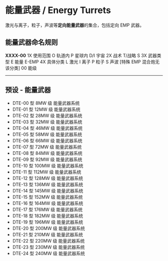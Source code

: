 # 能量武器 / Energy Turrets

激光与离子，粒子，声波等**定向能量武器**的集合，包括定向 EMP 武器。

## 能量武器命名规则

**XXXX-00**
1X 使用范围 O 轨道内 P 星球内 D/I 宇宙
2X 战术 T/战略 S
3X 武器类型 E 能量 E-EMP
4X 具体分类 L 激光 I 离子 P 粒子 S 声波 [特殊 EMP 混合炮无该分类]
00 能级

---

## 预设 - 能量武器

- DTE-00 型 8MW 级 能量武器系统
- DTE-01 型 12MW 级 能量武器系统
- DTE-02 型 28MW 级 能量武器系统
- DTE-03 型 32MW 级 能量武器系统
- DTE-04 型 46MW 级 能量武器系统
- DTE-05 型 58MW 级 能量武器系统
- DTE-06 型 66MW 级 能量武器系统
- DTE-07 型 72MW 级 能量武器系统
- DTE-08 型 84MW 级 能量武器系统
- DTE-09 型 92MW 级 能量武器系统
- DTE-10 型 100MW 级 能量武器系统
- DTE-11 型 112MW 级 能量武器系统
- DTE-12 型 128MW 级 能量武器系统
- DTE-13 型 136MW 级 能量武器系统
- DTE-14 型 145MW 级 能量武器系统
- DTE-15 型 152MW 级 能量武器系统
- DTE-16 型 164MW 级 能量武器系统
- DTE-17 型 176MW 级 能量武器系统
- DTE-18 型 182MW 级 能量武器系统
- DTE-19 型 196MW 级 能量武器系统
- DTE-20 型 200MW 级 能量武器系统
- DTE-21 型 210MW 级 能量武器系统
- DTE-22 型 220MW 级 能量武器系统
- DTE-23 型 230MW 级 能量武器系统
- DTE-24 型 240MW 级 能量武器系统
